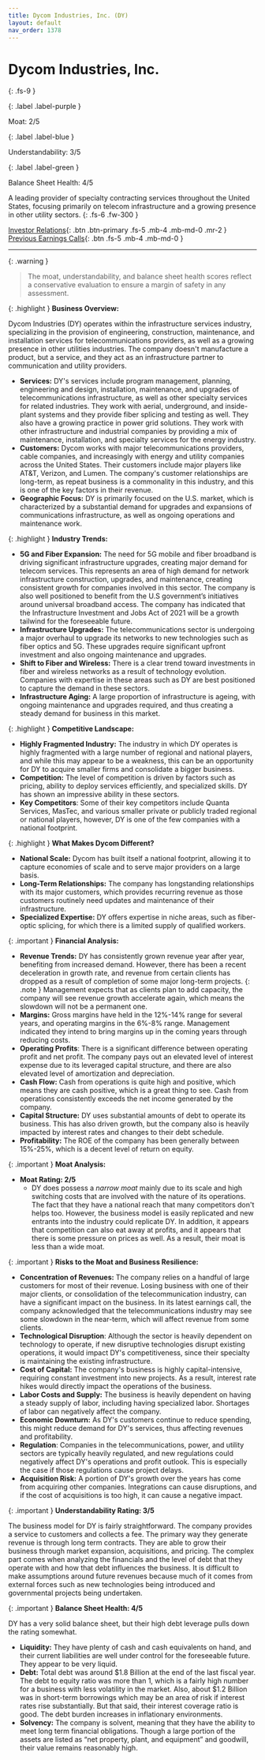 ```yaml
---
title: Dycom Industries, Inc. (DY)
layout: default
nav_order: 1378
---
```


# Dycom Industries, Inc.
{: .fs-9 }

{: .label .label-purple }

Moat: 2/5

{: .label .label-blue }

Understandability: 3/5

{: .label .label-green }

Balance Sheet Health: 4/5

A leading provider of specialty contracting services throughout the United States, focusing primarily on telecom infrastructure and a growing presence in other utility sectors.
{: .fs-6 .fw-300 }

[Investor Relations](https://www.google.com/search?q=DY+investor+relations){: .btn .btn-primary .fs-5 .mb-4 .mb-md-0 .mr-2 }
[Previous Earnings Calls](https://discountingcashflows.com/company/DY/transcripts/){: .btn .fs-5 .mb-4 .mb-md-0 }

---

{: .warning }
>The moat, understandability, and balance sheet health scores reflect a conservative evaluation to ensure a margin of safety in any assessment.



{: .highlight }
**Business Overview:**

Dycom Industries (DY) operates within the infrastructure services industry, specializing in the provision of engineering, construction, maintenance, and installation services for telecommunications providers, as well as a growing presence in other utilities industries. The company doesn't manufacture a product, but a service, and they act as an infrastructure partner to communication and utility providers. 

*   **Services:** DY's services include program management, planning, engineering and design, installation, maintenance, and upgrades of telecommunications infrastructure, as well as other specialty services for related industries. They work with aerial, underground, and inside-plant systems and they provide fiber splicing and testing as well. They also have a growing practice in power grid solutions. They work with other infrastructure and industrial companies by providing a mix of maintenance, installation, and specialty services for the energy industry.
*   **Customers:** Dycom works with major telecommunications providers, cable companies, and increasingly with energy and utility companies across the United States. Their customers include major players like AT&T, Verizon, and Lumen. The company's customer relationships are long-term, as repeat business is a commonality in this industry, and this is one of the key factors in their revenue.
*   **Geographic Focus:** DY is primarily focused on the U.S. market, which is characterized by a substantial demand for upgrades and expansions of communications infrastructure, as well as ongoing operations and maintenance work.

{: .highlight }
**Industry Trends:**

*   **5G and Fiber Expansion:** The need for 5G mobile and fiber broadband is driving significant infrastructure upgrades, creating major demand for telecom services. This represents an area of high demand for network infrastructure construction, upgrades, and maintenance, creating consistent growth for companies involved in this sector. The company is also well positioned to benefit from the U.S government’s initiatives around universal broadband access. The company has indicated that the Infrastructure Investment and Jobs Act of 2021 will be a growth tailwind for the foreseeable future.
*   **Infrastructure Upgrades:** The telecommunications sector is undergoing a major overhaul to upgrade its networks to new technologies such as fiber optics and 5G. These upgrades require significant upfront investment and also ongoing maintenance and upgrades.
*   **Shift to Fiber and Wireless:** There is a clear trend toward investments in fiber and wireless networks as a result of technology evolution. Companies with expertise in these areas such as DY are best positioned to capture the demand in these sectors.
*   **Infrastructure Aging:** A large proportion of infrastructure is ageing, with ongoing maintenance and upgrades required, and thus creating a steady demand for business in this market.

{: .highlight }
**Competitive Landscape:**

*   **Highly Fragmented Industry:** The industry in which DY operates is highly fragmented with a large number of regional and national players, and while this may appear to be a weakness, this can be an opportunity for DY to acquire smaller firms and consolidate a bigger business.
*   **Competition:** The level of competition is driven by factors such as pricing, ability to deploy services efficiently, and specialized skills. DY has shown an impressive ability in these sectors.
*   **Key Competitors**: Some of their key competitors include Quanta Services, MasTec, and various smaller private or publicly traded regional or national players, however, DY is one of the few companies with a national footprint.

{: .highlight }
**What Makes Dycom Different?**
*   **National Scale:** Dycom has built itself a national footprint, allowing it to capture economies of scale and to serve major providers on a large basis.
*   **Long-Term Relationships:** The company has longstanding relationships with its major customers, which provides recurring revenue as those customers routinely need updates and maintenance of their infrastructure.
*   **Specialized Expertise:** DY offers expertise in niche areas, such as fiber-optic splicing, for which there is a limited supply of qualified workers.

{: .important }
**Financial Analysis:**

*  **Revenue Trends:** DY has consistently grown revenue year after year, benefiting from increased demand. However, there has been a recent deceleration in growth rate, and revenue from certain clients has dropped as a result of completion of some major long-term projects. 
{: .note }
Management expects that as clients plan to add capacity, the company will see revenue growth accelerate again, which means the slowdown will not be a permanent one.
*   **Margins:** Gross margins have held in the 12%-14% range for several years, and operating margins in the 6%-8% range. Management indicated they intend to bring margins up in the coming years through reducing costs.
*   **Operating Profits**: There is a significant difference between operating profit and net profit. The company pays out an elevated level of interest expense due to its leveraged capital structure, and there are also elevated level of amortization and depreciation.  
*   **Cash Flow:** Cash from operations is quite high and positive, which means they are cash positive, which is a great thing to see. Cash from operations consistently exceeds the net income generated by the company. 
*   **Capital Structure:** DY uses substantial amounts of debt to operate its business. This has also driven growth, but the company also is heavily impacted by interest rates and changes to their debt schedule.
*   **Profitability:** The ROE of the company has been generally between 15%-25%, which is a decent level of return on equity. 

{: .important }
**Moat Analysis:**
*   **Moat Rating: 2/5**
    *   DY does possess a *narrow moat* mainly due to its scale and high switching costs that are involved with the nature of its operations. The fact that they have a national reach that many competitors don't helps too. However, the business model is easily replicated and new entrants into the industry could replicate DY. In addition, it appears that competition can also eat away at profits, and it appears that there is some pressure on prices as well. As a result, their moat is less than a wide moat.

{: .important }
**Risks to the Moat and Business Resilience:**

*   **Concentration of Revenues:** The company relies on a handful of large customers for most of their revenue. Losing business with one of their major clients, or consolidation of the telecommunication industry, can have a significant impact on the business. In its latest earnings call, the company acknowledged that the telecommunications industry may see some slowdown in the near-term, which will affect revenue from some clients.
*   **Technological Disruption**: Although the sector is heavily dependent on technology to operate, if new disruptive technologies disrupt existing operations, it would impact DY's competitiveness, since their specialty is maintaining the existing infrastructure.
*   **Cost of Capital:** The company's business is highly capital-intensive, requiring constant investment into new projects. As a result, interest rate hikes would directly impact the operations of the business.
*   **Labor Costs and Supply:** The business is heavily dependent on having a steady supply of labor, including having specialized labor. Shortages of labor can negatively affect the company.
*   **Economic Downturn:** As DY's customers continue to reduce spending, this might reduce demand for DY's services, thus affecting revenues and profitability.
*   **Regulation**: Companies in the telecommunications, power, and utility sectors are typically heavily regulated, and new regulations could negatively affect DY's operations and profit outlook. This is especially the case if those regulations cause project delays.
*  **Acquisition Risk:** A portion of DY's growth over the years has come from acquiring other companies. Integrations can cause disruptions, and if the cost of acquisitions is too high, it can cause a negative impact.

{: .important }
**Understandability Rating: 3/5**

The business model for DY is fairly straightforward. The company provides a service to customers and collects a fee. The primary way they generate revenue is through long term contracts. They are able to grow their business through market expansion, acquisitions, and pricing. The complex part comes when analyzing the financials and the level of debt that they operate with and how that debt influences the business. It is difficult to make assumptions around future revenues because much of it comes from external forces such as new technologies being introduced and governmental projects being undertaken.

{: .important }
**Balance Sheet Health: 4/5**

DY has a very solid balance sheet, but their high debt leverage pulls down the rating somewhat.

*   **Liquidity:** They have plenty of cash and cash equivalents on hand, and their current liabilities are well under control for the foreseeable future. They appear to be very liquid.
*   **Debt:** Total debt was around $1.8 Billion at the end of the last fiscal year. The debt to equity ratio was more than 1, which is a fairly high number for a business with less volatility in the market. Also, about $1.2 Billion was in short-term borrowings which may be an area of risk if interest rates rise substantially. But that said, their interest coverage ratio is good. The debt burden increases in inflationary environments. 
*   **Solvency:** The company is solvent, meaning that they have the ability to meet long term financial obligations. Though a large portion of the assets are listed as “net property, plant, and equipment” and goodwill, their value remains reasonably high.

